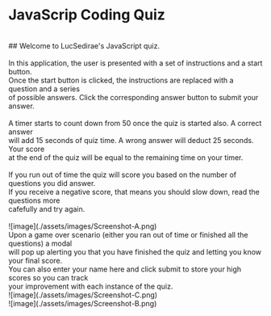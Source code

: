 # JavaScrip Coding Quiz<br>
<br>
## Welcome to LucSedirae's JavaScript quiz.<br>
<br>
In this application, the user is presented with a set of instructions and a start button.<br>
Once the start button is clicked, the instructions are replaced with a question and a series<br>
of possible answers. Click the corresponding answer button to submit your answer.<br>
<br>
A timer starts to count down from 50 once the quiz is started also. A correct answer<br>
will add 15 seconds of quiz time. A wrong answer will deduct 25 seconds. Your score<br>
at the end of the quiz will be equal to the remaining time on your timer.<br>
<br>
If you run out of time the quiz will score you based on the number of questions you did answer.<br>
If you receive a negative score, that means you should slow down, read the questions more<br>
cafefully and try again.<br>
<br>
![image](./assets/images/Screenshot-A.png)<br>
Upon a game over scenario (either you ran out of time or finished all the questions) a modal<br>
will pop up alerting you that you have finished the quiz and letting you know your final score.<br>
You can also enter your name here and click submit to store your high scores so you can track<br>
your improvement with each instance of the quiz.<br>
![image](./assets/images/Screenshot-C.png)<br>
![image](./assets/images/Screenshot-B.png)<br>
